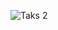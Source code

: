 ![Taks 2](https://user-images.githubusercontent.com/88350478/171762742-81b3ee95-2515-462f-988a-479261a078db.png)

